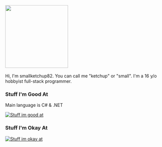 <a href="https://github.com/anuraghazra/github-readme-stats">
  <img height=200 align="center" src="https://github-readme-stats.vercel.app/api?username=smallketchup82&theme=midnight-purple" />
</a>
<br /><br />Hi, I'm smallketchup82. You can call me "ketchup" or "small". I'm a 16 y/o hobbyist full-stack programmer.

### Stuff I'm Good At
Main language is C# & .NET  

[![Stuff im good at](https://skillicons.dev/icons?i=cs,dotnet,rider,python,regex,ubuntu,nginx,docker,cloudflare,html,css,md,git,neovim,sentry,bash,sqlite)](https://skillicons.dev)

### Stuff I'm Okay At

[![Stuff im okay at](https://skillicons.dev/icons?i=ts,nodejs,mysql,java,kubernetes,latex)](https://skillicons.dev)
